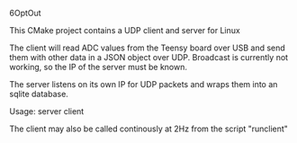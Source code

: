 6OptOut

This CMake project contains a UDP client and server for Linux

The client will read ADC values from the Teensy board over USB and send them with other data in a JSON object over UDP. Broadcast is currently not working, so the IP of the server must be known.

The server listens on its own IP for UDP packets and wraps them into an sqlite database.

Usage: server <database name>
       client <IP address of server>
       
The client may also be called continously at 2Hz from the script "runclient"
